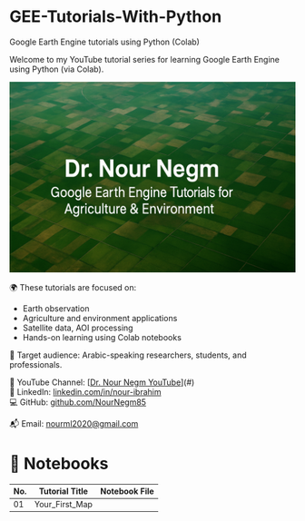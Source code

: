 # GEE-Tutorials-With-Python
Google Earth Engine tutorials using Python (Colab)

Welcome to my YouTube tutorial series for learning Google Earth Engine using Python (via Colab).

![Channel Banner](Banner1.png)

🌍 These tutorials are focused on:
- Earth observation
- Agriculture and environment applications
- Satellite data, AOI processing
- Hands-on learning using Colab notebooks

🧪 Target audience: Arabic-speaking researchers, students, and professionals.

🔗 YouTube Channel: [[Dr. Nour Negm YouTube](https://www.youtube.com/@DrNourEarthEngine)](#)  
💼 LinkedIn: [linkedin.com/in/nour-ibrahim](#)  
💻 GitHub: [github.com/NourNegm85](#)

📬 Email: nourml2020@gmail.com

# 📁 Notebooks
| No. | Tutorial Title                     | Notebook File                               |
|-----|------------------------------------|---------------------------------------------|
| 01  | Your_First_Map                     |              |
